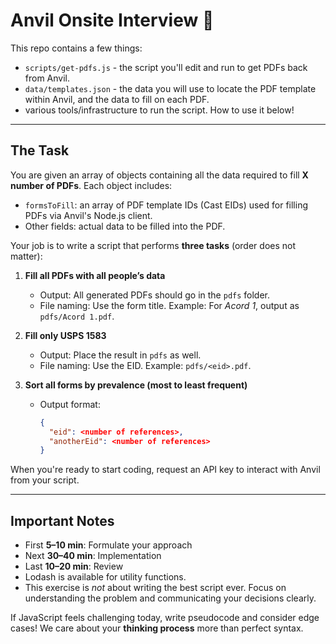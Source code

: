 # Anvil Onsite Interview 👋

This repo contains a few things:

- `scripts/get-pdfs.js` - the script you'll edit and run to get PDFs back from Anvil.
- `data/templates.json` - the data you will use to locate the PDF template within Anvil, and the data to fill on each PDF.
- various tools/infrastructure to run the script. How to use it below!

--- 

## The Task

You are given an array of objects containing all the data required to fill **X number of PDFs**.
Each object includes:

* `formsToFill`: an array of PDF template IDs (Cast EIDs) used for filling PDFs via Anvil's Node.js client.
* Other fields: actual data to be filled into the PDF.

Your job is to write a script that performs **three tasks** (order does not matter):

1. **Fill all PDFs with all people’s data**

   * Output: All generated PDFs should go in the `pdfs` folder.
   * File naming: Use the form title.
     Example: For *Acord 1*, output as `pdfs/Acord 1.pdf`.

2. **Fill only USPS 1583**

   * Output: Place the result in `pdfs` as well.
   * File naming: Use the EID.
     Example: `pdfs/<eid>.pdf`.

3. **Sort all forms by prevalence (most to least frequent)**

   * Output format:

     ```json
     {
       "eid": <number of references>,
       "anotherEid": <number of references>
     }
     ```

When you're ready to start coding, request an API key to interact with Anvil from your script.

---

## Important Notes

* First **5–10 min**: Formulate your approach
* Next **30–40 min**: Implementation
* Last **10–20 min**: Review
* Lodash is available for utility functions.
* This exercise is _not_ about writing the best script ever.
  Focus on understanding the problem and communicating your decisions clearly.

If JavaScript feels challenging today, write pseudocode and consider edge cases!
We care about your **thinking process** more than perfect syntax.

